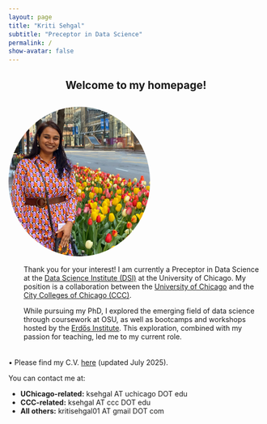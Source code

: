 ```yaml
---
layout: page
title: "Kriti Sehgal"
subtitle: "Preceptor in Data Science"
permalink: /
show-avatar: false
---
```


<h2 style="text-align: center;">Welcome to my homepage!</h2>

<div style="display: flex; flex-wrap: wrap; align-items: center; margin-top: 30px;">

  <div style="flex: 0 0 280px; text-align: center;">
    <img src="/assets/img/Kriti.JPG" alt="Picture of Kriti Sehgal" style="width: 100%; max-width: 280px; border-radius: 50%; margin: 0 auto;">
  </div>

  <div style="flex: 1 1 300px; min-width: 280px; margin-left: 30px;">

  <p>
    Thank you for your interest! I am currently a Preceptor in Data Science at the 
    <a href="https://datascience.uchicago.edu/" target="_blank">Data Science Institute (DSI)</a> 
    at the University of Chicago. My position is a collaboration between the 
    <a href="https://www.uchicago.edu/en" target="_blank">University of Chicago</a> and the 
    <a href="https://www.ccc.edu/" target="_blank">City Colleges of Chicago (CCC)</a>.
  </p>

  <p>
    While pursuing my PhD, I explored the emerging field of data science through coursework at OSU, as well as 
    bootcamps and workshops hosted by the 
    <a href="https://www.erdosinstitute.org/" target="_blank">Erdős Institute</a>. 
    This exploration, combined with my passion for teaching, led me to my current role.
  </p>

  </div>
</div>

<div style="margin-top: 20px;">
  <p>
    • Please find my C.V. 
    <a href="/assets/files/CV_July_2025.pdf" target="_blank">here</a> 
    (updated July 2025).
  </p>

  <p>You can contact me at:</p>

  <ul>
    <li><strong>UChicago-related:</strong> ksehgal AT uchicago DOT edu</li>
    <li><strong>CCC-related:</strong> ksehgal AT ccc DOT edu</li>
    <li><strong>All others:</strong> kritisehgal01 AT gmail DOT com</li>
  </ul>
</div>
